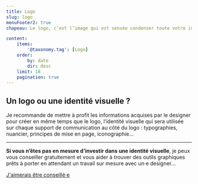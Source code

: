 ```yaml
---
title: Logo
slug: logo
menuFooter2: true
chapeau: Le logo, c’est l’image qui est sensée condenser toute votre identité. C’est lui mettre beaucoup de pression, le pauvre ! Surtout qu’il sera rarement affiché vraiment tout seul… 

content:
    items:
        '@taxonomy.tag': [Logo]
    order:
        by: date
        dir: desc
    limit: 18
    pagination: true
---
```


## Un logo ou une identité visuelle ?
Je recommande de mettre à profit les informations acquises par le designer pour créer en même temps que le logo, l’identité visuelle qui sera utilisée sur chaque support de communication au côté du logo : typographies, nuancier, principes de mise en page, iconographie… 

---

<div class="message is-warning mt-5">
<div class="message-body">
<p><strong>Si vous n’êtes pas en mesure d’investir dans une identité visuelle</strong>, je peux vous conseiller gratuitement et vous aider à trouver des outils graphiques prêts à porter en attendant un travail sur mesure avec un·e designer…</p>
<a class="bouton" href="../conseil">J'aimerais être conseillé·e</a>
</div>
</div>
